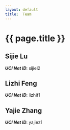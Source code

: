 ```yaml
---
layout: default
title:  Team
---
```


# {{ page.title }}


## Sijie Lu
***UCI Net ID***: sijiel2

## Lizhi Feng
***UCI Net ID***: lizhif1

## Yajie Zhang
***UCI Net ID***: yajiez1
